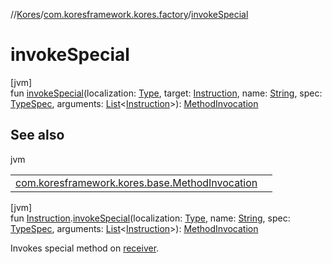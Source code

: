 //[Kores](../../index.md)/[com.koresframework.kores.factory](index.md)/[invokeSpecial](invoke-special.md)

# invokeSpecial

[jvm]\
fun [invokeSpecial](invoke-special.md)(localization: [Type](https://docs.oracle.com/javase/8/docs/api/java/lang/reflect/Type.html), target: [Instruction](../com.koresframework.kores/-instruction/index.md), name: [String](https://kotlinlang.org/api/latest/jvm/stdlib/kotlin/-string/index.html), spec: [TypeSpec](../com.koresframework.kores.base/-type-spec/index.md), arguments: [List](https://kotlinlang.org/api/latest/jvm/stdlib/kotlin.collections/-list/index.html)<[Instruction](../com.koresframework.kores/-instruction/index.md)>): [MethodInvocation](../com.koresframework.kores.base/-method-invocation/index.md)

## See also

jvm

| | |
|---|---|
| [com.koresframework.kores.base.MethodInvocation](../com.koresframework.kores.base/-method-invocation/index.md) |  |

[jvm]\
fun [Instruction](../com.koresframework.kores/-instruction/index.md).[invokeSpecial](invoke-special.md)(localization: [Type](https://docs.oracle.com/javase/8/docs/api/java/lang/reflect/Type.html), name: [String](https://kotlinlang.org/api/latest/jvm/stdlib/kotlin/-string/index.html), spec: [TypeSpec](../com.koresframework.kores.base/-type-spec/index.md), arguments: [List](https://kotlinlang.org/api/latest/jvm/stdlib/kotlin.collections/-list/index.html)<[Instruction](../com.koresframework.kores/-instruction/index.md)>): [MethodInvocation](../com.koresframework.kores.base/-method-invocation/index.md)

Invokes special method on [receiver](../com.koresframework.kores/-instruction/index.md).

